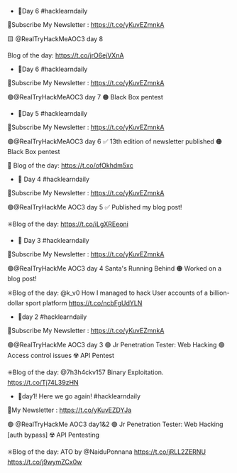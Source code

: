 - 📅Day 6
#hacklearndaily

📨Subscribe My Newsletter : https://t.co/yKuvEZmnkA

🟨 @RealTryHackMeAOC3 day 8

Blog of the day: https://t.co/jrO6ejVXnA


- 📅Day 6
#hacklearndaily

📨Subscribe My Newsletter : https://t.co/yKuvEZmnkA

🟢@RealTryHackMeAOC3 day 7
🟠 Black Box pentest


- 📅Day 5
#hacklearndaily

📨Subscribe My Newsletter : https://t.co/yKuvEZmnkA

🟢@RealTryHackMeAOC3 day 6
✅ 13th edition of newsletter published
🟠 Black Box pentest

🌟 Blog of the day: https://t.co/ofOkhdm5xc


- 📅 Day 4
#hacklearndaily

📨Subscribe My Newsletter : https://t.co/yKuvEZmnkA

🟢@RealTryHackMe AOC3 day 5
✅ Published my blog post!

✳️Blog of the day: 
https://t.co/iLgXREeoni


- 📅 Day 3
#hacklearndaily

📨Subscribe My Newsletter : https://t.co/yKuvEZmnkA

🟢@RealTryHackMe AOC3 day 4 Santa's Running Behind
🟠 Worked on a blog post!

✳️Blog of the day: @k_v0  How I managed to hack User accounts of a billion-dollar sport platform https://t.co/ncbFgUdYLN


- 📅day 2
#hacklearndaily

📨Subscribe My Newsletter : https://t.co/yKuvEZmnkA

🟢@RealTryHackMe AOC3 day 3
🟢 Jr Penetration Tester: Web Hacking
🟢 Access control issues
☢️ API Pentest

✳️Blog of the day: @7h3h4ckv157 Binary Exploitation.
https://t.co/Tj74L39zHN


- 📅day1! Here we go again!
#hacklearndaily

📨My Newsletter : https://t.co/yKuvEZDYJa

🟢 @RealTryHackMe  AOC3 day1&amp;2
🟢 Jr Penetration Tester: Web Hacking [auth bypass]
☢️ API Pentesting

✳️Blog of the day: ATO by @NaiduPonnana 
https://t.co/jRLL2ZERNU https://t.co/j9wymZCx0w


